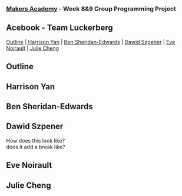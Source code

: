 
### [Makers Academy](http://www.makersacademy.com) - Week 8&9 Group Programming Project

Acebook - Team Luckerberg
-

[Outline](#Outline) | [Harrison Yan](#Harrison) | [Ben Sheridan-Edwards](#Ben) | [Dawid Szpener](#Dawid) | [Eve Noirault](#Eve) | [Julie Cheng](#Julie)


## <a name="Outline">Outline</a>
 
## <a name="Harrison">Harrison Yan</a>

## <a name="Ben">Ben Sheridan-Edwards</a>

## <a name="Dawid">Dawid Szpener</a>

   <p>How does this look like?<br>
   does it add a break like?</p> 

## <a name="Eve">Eve Noirault</a>

## <a name="Julie">Julie Cheng</a>

